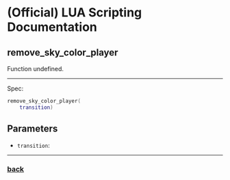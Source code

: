 
# (Official) LUA Scripting Documentation

## remove_sky_color_player

Function undefined.

___

Spec:

```lua
remove_sky_color_player(
	transition)
```

## Parameters

- `transition`: 

___

### [back](../other)
